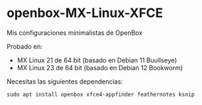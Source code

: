 # openbox-MX-Linux-XFCE
Mis configuraciones minimalistas de OpenBox

Probado en:
- MX Linux 21 de 64 bit (basado en Debian 11 Buullseye)
- MX Linux 23 de 64 bit (basado en Debian 12 Bookworm)

Necesitas las siguientes dependencias:
```
sudo apt install openbox xfce4-appfinder feathernotes ksnip
```



